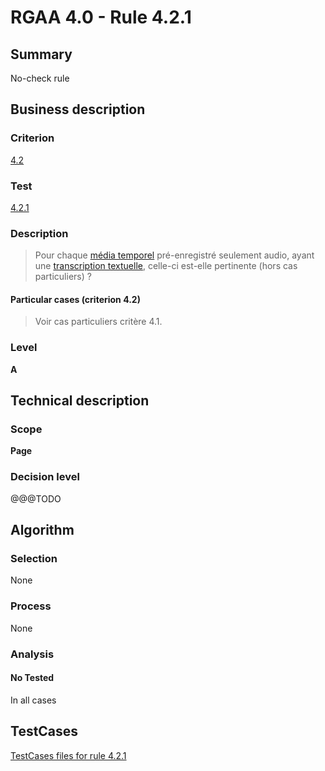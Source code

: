 # RGAA 4.0 - Rule 4.2.1

## Summary
No-check rule


## Business description

### Criterion
[4.2](https://www.numerique.gouv.fr/publications/rgaa-accessibilite/methode/criteres/#crit-4-2)

### Test
[4.2.1](https://www.numerique.gouv.fr/publications/rgaa-accessibilite/methode/criteres/#test-4-2-1)

### Description
> Pour chaque [média temporel](https://www.numerique.gouv.fr/publications/rgaa-accessibilite/methode/glossaire/#media-temporel-type-son-video-et-synchronise) pré-enregistré seulement audio, ayant une [transcription textuelle](https://www.numerique.gouv.fr/publications/rgaa-accessibilite/methode/glossaire/#transcription-textuelle-media-temporel), celle-ci est-elle pertinente (hors cas particuliers) ?

#### Particular cases (criterion 4.2)
> Voir cas particuliers critère 4.1.

### Level
**A**


## Technical description

### Scope
**Page**

### Decision level
@@@TODO


## Algorithm

### Selection
None

### Process
None

### Analysis

#### No Tested
In all cases


##  TestCases

[TestCases files for rule 4.2.1](https://gitlab.com/asqatasun/Asqatasun/-/tree/v5/rules/rules-rgaa4.0/src/test/resources/testcases/rgaa40//Rgaa40Rule040201/)


